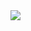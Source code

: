 
<div class="featured">
<a href="{{ page.url }}">
<img src="{{site.url}}/images/Rlogo.png" />
</a>
</div>
